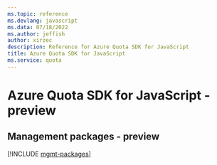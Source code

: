 ```yaml
---
ms.topic: reference
ms.devlang: javascript
ms.data: 07/18/2022
ms.author: jeffish
author: xirzec
description: Reference for Azure Quota SDK for JavaScript
title: Azure Quota SDK for JavaScript
ms.service: quota
---
```

# Azure Quota SDK for JavaScript - preview

## Management packages - preview
[!INCLUDE [mgmt-packages](quota-mgmt-index.md)]
